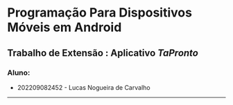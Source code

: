 # Programação Para Dispositivos Móveis em Android
## Trabalho de Extensão : Aplicativo _TaPronto_
### Aluno:

- 202209082452 - Lucas Nogueira de Carvalho 

---

